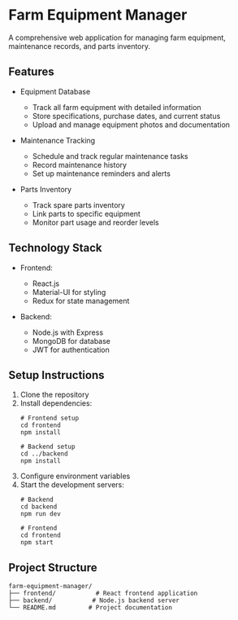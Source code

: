 # Farm Equipment Manager

A comprehensive web application for managing farm equipment, maintenance records, and parts inventory.

## Features

- Equipment Database
  - Track all farm equipment with detailed information
  - Store specifications, purchase dates, and current status
  - Upload and manage equipment photos and documentation

- Maintenance Tracking
  - Schedule and track regular maintenance tasks
  - Record maintenance history
  - Set up maintenance reminders and alerts

- Parts Inventory
  - Track spare parts inventory
  - Link parts to specific equipment
  - Monitor part usage and reorder levels

## Technology Stack

- Frontend:
  - React.js
  - Material-UI for styling
  - Redux for state management

- Backend:
  - Node.js with Express
  - MongoDB for database
  - JWT for authentication

## Setup Instructions

1. Clone the repository
2. Install dependencies:
   ```
   # Frontend setup
   cd frontend
   npm install

   # Backend setup
   cd ../backend
   npm install
   ```
3. Configure environment variables
4. Start the development servers:
   ```
   # Backend
   cd backend
   npm run dev

   # Frontend
   cd frontend
   npm start
   ```

## Project Structure

```
farm-equipment-manager/
├── frontend/           # React frontend application
├── backend/           # Node.js backend server
└── README.md         # Project documentation
``` 